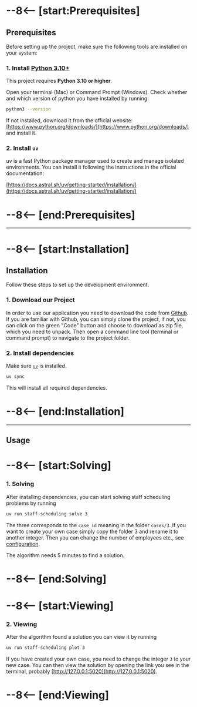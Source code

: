 # --8<-- [start:Prerequisites]
## Prerequisites

Before setting up the project, make sure the following tools are installed on your system:

### 1. Install [Python 3.10+](https://www.python.org/downloads/)

This project requires **Python 3.10 or higher**.

Open your terminal (Mac) or Command Prompt (Windows). Check whether and which version of python you have installed by running:

```bash
python3 --version
```

If not installed, download it from the official website: [https://www.python.org/downloads/](https://www.python.org/downloads/) and install it.

### 2. Install `uv`

uv is a fast Python package manager used to create and manage isolated environments. You can install it following the instructions in the official documentation:

[https://docs.astral.sh/uv/getting-started/installation/](https://docs.astral.sh/uv/getting-started/installation/)
# --8<-- [end:Prerequisites]

---
# --8<-- [start:Installation]
## Installation

Follow these steps to set up the development environment.

### 1. Download our Project

In order to use our application you need to download the code from [Github](https://github.com/CombiRWTH/StaffScheduling). If you are familiar with Github, you can simply clone the project, if not, you can click on the green "Code" button and choose to download as zip file, which you need to unpack. Then open a command line tool (terminal or command prompt) to navigate to the project folder.

### 2. Install dependencies

Make sure [`uv`](https://github.com/astral-sh/uv) is installed.

```bash
uv sync
```

This will install all required dependencies.
# --8<-- [end:Installation]

---

## Usage

# --8<-- [start:Solving]
### 1. Solving

After installing dependencies, you can start solving staff scheduling problems by running
```bash
uv run staff-scheduling solve 3
```
The three corresponds to the `case_id` meaning in the folder `cases/3`. If you want to create your own case
simply copy the folder 3 and rename it to another integer. Then you can change the number of employees etc., see [configuration](./configuration).

The algorithm needs 5 minutes to find a solution.
# --8<-- [end:Solving]

# --8<-- [start:Viewing]
### 2. Viewing
After the algorithm found a solution you can view it by running
```bash
uv run staff-scheduling plot 3
```
If you have created your own case, you need to change the integer `3` to your new case.
You can then view the solution by opening the link you see in the terminal, probably [http://127.0.0.1:5020](http://127.0.0.1:5020).
# --8<-- [end:Viewing]
